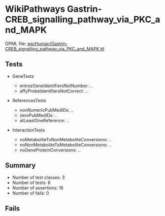 # WikiPathways Gastrin-CREB_signalling_pathway_via_PKC_and_MAPK

GPML file: [wp/Human/Gastrin-CREB_signalling_pathway_via_PKC_and_MAPK.ttl](../wp/Human/Gastrin-CREB_signalling_pathway_via_PKC_and_MAPK.ttl)

## Tests

* GeneTests
    * entrezGeneIdentifiersNotNumber: ..
    * affyProbeIdentifiersNotCorrect: ..

* ReferencesTests
    * nonNumericPubMedIDs: ..
    * zeroPubMedIDs: ..
    * atLeastOneReference: ..

* InteractionTests
    * noMetaboliteToNonMetaboliteConversions: ..
    * noNonMetaboliteToMetaboliteConversions: ..
    * noGeneProteinConversions: ..

## Summary

* Number of test classes: 3
* Number of tests: 8
* Number of assertions: 16
* Number of fails: 0

## Fails

